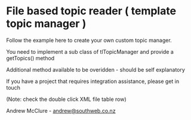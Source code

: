 File based topic reader ( template topic manager )
==============

Follow the example here to create your own custom topic manager.


You need to implement a sub class of tlTopicManager and provide a getTopics() method

Additional method available to be overidden - should be self explanatory

If you have a project that requires integration assistance, please get in touch

(Note: check the double click XML file table row)


Andrew McClure - andrew@southweb.co.nz

